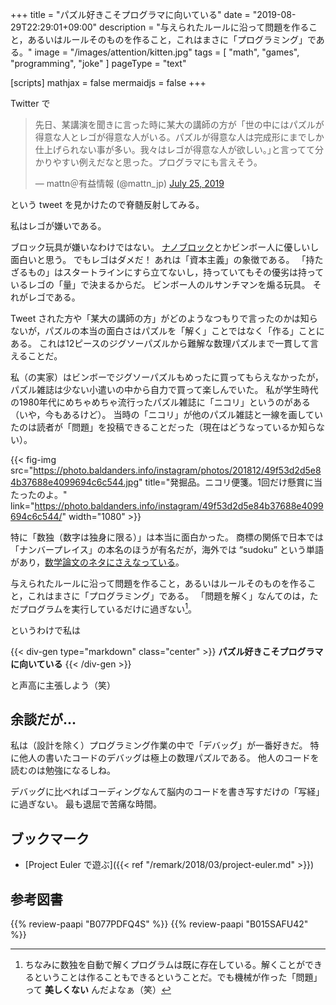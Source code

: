 +++
title = "パズル好きこそプログラマに向いている"
date =  "2019-08-29T22:29:01+09:00"
description = "与えられたルールに沿って問題を作ること，あるいはルールそのものを作ること，これはまさに「プログラミング」である。"
image = "/images/attention/kitten.jpg"
tags = [ "math", "games", "programming", "joke" ]
pageType = "text"

[scripts]
  mathjax = false
  mermaidjs = false
+++

Twitter で

<blockquote class="twitter-tweet"><p lang="ja" dir="ltr">先日、某講演を聞きに言った時に某大の講師の方が「世の中にはパズルが得意な人とレゴが得意な人がいる。パズルが得意な人は完成形にまでしか仕上げられない事が多い。我々はレゴが得意な人が欲しい。｣と言ってて分かりやすい例えだなと思った。プログラマにも言えそう。</p>&mdash; mattn＠有益情報 (@mattn_jp) <a href="https://twitter.com/mattn_jp/status/1154184157305589760?ref_src=twsrc%5Etfw">July 25, 2019</a></blockquote>

という tweet を見かけたので脊髄反射してみる。

私はレゴが嫌いである。

ブロック玩具が嫌いなわけではない。
[ナノブロック](http://www.diablock.co.jp/nanoblock/ "nanoblock")とかビンボー人に優しいし面白いと思う。
でもレゴはダメだ！ あれは「資本主義」の象徴である。
「持たざるもの」はスタートラインにすら立てないし，持っていてもその優劣は持っているレゴの「量」で決まるからだ。
ビンボー人のルサンチマンを煽る玩具。
それがレゴである。

Tweet された方や「某大の講師の方」がどのようなつもりで言ったのかは知らないが，パズルの本当の面白さはパズルを「解く」ことではなく「作る」ことにある。
これは12ピースのジグソーパズルから難解な数理パズルまで一貫して言えることだ。

私（の実家）はビンボーでジグソーパズルもめったに買ってもらえなかったが，パズル雑誌は少ない小遣いの中から自力で買って楽しんでいた。
私が学生時代の1980年代にめちゃめちゃ流行ったパズル雑誌に「ニコリ」というのがある（いや，今もあるけど）。
当時の「ニコリ」が他のパズル雑誌と一線を画していたのは読者が「問題」を投稿できることだった（現在はどうなっているか知らない）。

{{< fig-img src="https://photo.baldanders.info/instagram/photos/201812/49f53d2d5e84b37688e4099694c6c544.jpg" title="発掘品。ニコリ便箋。1回だけ懸賞に当たったのよ。" link="https://photo.baldanders.info/instagram/49f53d2d5e84b37688e4099694c6c544/" width="1080" >}}

特に「数独（数字は独身に限る）」は本当に面白かった。
商標の関係で日本では「ナンバープレイス」の本名のほうが有名だが，海外では “sudoku” という単語があり，[数学論文のネタにさえなっている](http://www.nikkei-science.com/page/magazine/0609/sudoku.html "数独の科学 | 日経サイエンス")。

与えられたルールに沿って問題を作ること，あるいはルールそのものを作ること，これはまさに「プログラミング」である。
「問題を解く」なんてのは，ただプログラムを実行しているだけに過ぎない[^sudoku1]。

[^sudoku1]: ちなみに数独を自動で解くプログラムは既に存在している。解くことができるということは作ることもできるということだ。でも機械が作った「問題」って **美しくない** んだよなぁ（笑）

というわけで私は

{{< div-gen type="markdown" class="center" >}}
**パズル好きこそプログラマに向いている**
{{< /div-gen >}}


と声高に主張しよう（笑）

## 余談だが...

私は（設計を除く）プログラミング作業の中で「デバッグ」が一番好きだ。
特に他人の書いたコードのデバッグは極上の数理パズルである。
他人のコードを読むのは勉強になるしね。

デバッグに比べればコーディングなんて脳内のコードを書き写すだけの「写経」に過ぎない。
最も退屈で苦痛な時間。

## ブックマーク

- [Project Euler で遊ぶ]({{< ref "/remark/2018/03/project-euler.md" >}})

## 参考図書

{{% review-paapi "B077PDFQ4S" %}} <!-- 数独 -->
{{% review-paapi "B015SAFU42" %}} <!-- イミテーション・ゲーム -->
